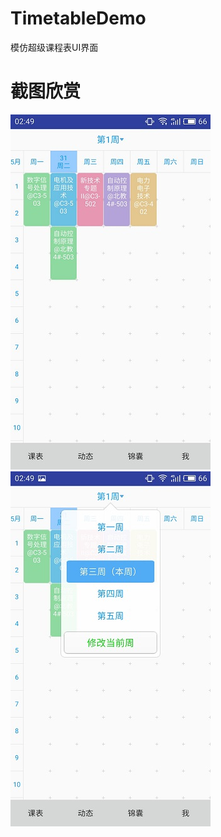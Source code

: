 # TimetableDemo
模仿超级课程表UI界面
# 截图欣赏
![image](https://github.com/wnn1302/TimeTableDemo/raw/master/screenshot/S61203-02491807.jpg)
![image](https://github.com/wnn1302/TimeTableDemo/raw/master/screenshot/S61203-02492179.jpg)
